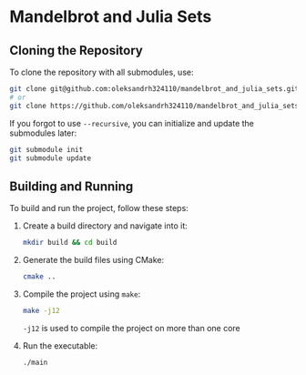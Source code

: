 # Mandelbrot and Julia Sets

## Cloning the Repository

To clone the repository with all submodules, use:

```bash
git clone git@github.com:oleksandrh324110/mandelbrot_and_julia_sets.git --recursive && cd mandelbrot_and_julia_sets
# or
git clone https://github.com/oleksandrh324110/mandelbrot_and_julia_sets.git --recursive && cd mandelbrot_and_julia_sets
```

If you forgot to use `--recursive`, you can initialize and update the submodules later:

```bash
git submodule init
git submodule update
```

## Building and Running

To build and run the project, follow these steps:

1. Create a build directory and navigate into it:

   ```bash
   mkdir build && cd build
   ```

2. Generate the build files using CMake:

   ```bash
   cmake ..
   ```

3. Compile the project using `make`:

   ```bash
   make -j12
   ```

   `-j12` is used to compile the project on more than one core

4. Run the executable:

   ```bash
   ./main
   ```
